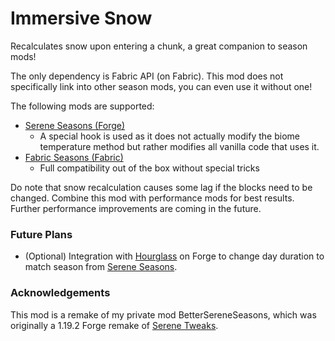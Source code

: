 Immersive Snow
==============

Recalculates snow upon entering a chunk, a great companion to season mods!

The only dependency is Fabric API (on Fabric). This mod does not specifically link into other season mods, you can even
use it without one!

The following mods are supported:

- [Serene Seasons (Forge)][1]
  - A special hook is used as it does not actually modify the biome temperature method but rather modifies all vanilla code that uses it.
- [Fabric Seasons (Fabric)][2]
  - Full compatibility out of the box without special tricks

Do note that snow recalculation causes some lag if the blocks need to be changed. Combine this mod with performance mods
for best results. Further performance improvements are coming in the future.

### Future Plans

- (Optional) Integration with [Hourglass][3] on Forge to change day duration to match season from [Serene Seasons][1].

### Acknowledgements

This mod is a remake of my private mod BetterSereneSeasons, which was originally a 1.19.2 Forge remake of [Serene Tweaks][4].

[1]: https://curseforge.com/minecraft/mc-mods/serene-seasons
[2]: https://curseforge.com/minecraft/mc-mods/fabric-seasons
[3]: https://www.curseforge.com/minecraft/mc-mods/hourglass
[4]: https://github.com/FIREdog5/SereneTweaks
